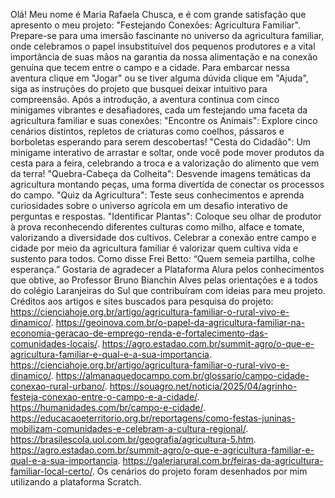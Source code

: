  Olá! Meu nome é Maria Rafaela Chusca, e é com grande satisfação que apresento o meu projeto: "Festejando Conexões: Agricultura Familiar". Prepare-se para uma imersão fascinante no universo 
da agricultura familiar, onde celebramos o papel insubstituível dos pequenos produtores e a vital importância de suas mãos na garantia da nossa alimentação e na conexão genuína que tecem 
entre o campo e a cidade. Para embarcar nessa aventura clique em "Jogar" ou se tiver alguma dúvida clique em "Ajuda", siga as instruções do projeto que busquei deixar intuitivo para
compreensão. Após a introdução, a aventura continua com cinco minigames vibrantes e desafiadores, cada um festejando uma faceta da agricultura familiar e suas conexões:
"Encontre os Animais": Explore cinco cenários distintos, repletos de criaturas como coelhos, pássaros e borboletas esperando para serem descobertas!
"Cesta do Cidadão": Um minigame interativo de arrastar e soltar, onde você pode mover produtos da cesta para a feira, celebrando a troca e a valorização do alimento que vem da terra! 
"Quebra-Cabeça da Colheita": Desvende imagens temáticas da agricultura montando peças, uma forma divertida de conectar os processos do campo. 
"Quiz da Agricultura": Teste seus conhecimentos e aprenda curiosidades sobre o universo agrícola em um desafio interativo de perguntas e respostas.
"Identificar Plantas": Coloque seu olhar de produtor à prova reconhecendo diferentes culturas como milho, alface e tomate, valorizando a diversidade dos cultivos.
Celebrar a conexão entre campo e cidade por meio da agricultura familiar é valorizar quem cultiva vida e sustento para todos.  Como disse Frei Betto: “Quem semeia partilha, colhe esperança.”
 Gostaria de agradecer a Plataforma Alura pelos conhecimentos que obtive, ao Professor Bruno Bianchin Alves pelas orientações e a todos do colégio Laranjeiras do Sul que contribuíram com ideias para meu projeto. 
 Créditos aos artigos e sites buscados para pesquisa do projeto: 
 https://cienciahoje.org.br/artigo/agricultura-familiar-o-rural-vivo-e-dinamico/.
 https://geoinova.com.br/o-papel-da-agricultura-familiar-na-economia-geracao-de-emprego-renda-e-fortalecimento-das-comunidades-locais/.
 https://agro.estadao.com.br/summit-agro/o-que-e-agricultura-familiar-e-qual-e-a-sua-importancia.
 https://cienciahoje.org.br/artigo/agricultura-familiar-o-rural-vivo-e-dinamico/.
 https://almanaquedocampo.com.br/glossario/campo-cidade-conexao-rural-urbano/.
 https://souagro.net/noticia/2025/04/agrinho-festeja-conexao-entre-o-campo-e-a-cidade/.
 https://humanidades.com/br/campo-e-cidade/.
 https://educacaoeterritorio.org.br/reportagens/como-festas-juninas-mobilizam-comunidades-e-celebram-a-cultura-regional/.
 https://brasilescola.uol.com.br/geografia/agricultura-5.htm.
 https://agro.estadao.com.br/summit-agro/o-que-e-agricultura-familiar-e-qual-e-a-sua-importancia.
 https://galeriarural.com.br/feiras-da-agricultura-familiar-local-certo/.
 Os cenários do projeto foram desenhados por mim utilizando a plataforma Scratch.
